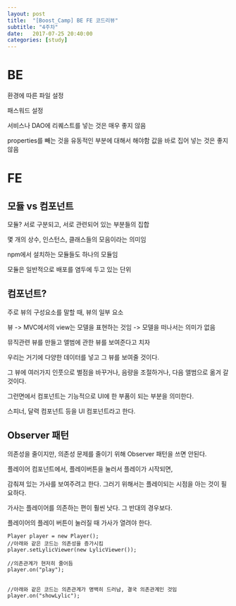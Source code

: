 ```yaml
---
layout: post
title:  "[Boost_Camp] BE FE 코드리뷰"
subtitle: "4주차"
date:   2017-07-25 20:40:00
categories: [study]
---
```


# BE #

환경에 따른 파일 설정

패스워드 설정

서비스나 DAO에 리퀘스트를 넣는 것은 매우 좋지 않음

properties를 빼는 것을 유동적인 부분에 대해서 해야함 값을 바로 집어 넣는 것은 좋지 않음


# FE #

## 모듈 vs 컴포넌트 ##

모듈? 서로 구분되고, 서로 관련되어 있는 부분들의 집합

몇 개의 상수, 인스턴스, 클래스들의 모음이라는 의미임

npm에서 설치하는 모듈들도 하나의 모듈임

모듈은 일반적으로 배포를 염두에 두고 있는 단위


## 컴포넌트? ##

주로 뷰의 구성요소를 말할 때, 뷰의 일부 요소

뷰 -> MVC에서의 view는 모델을 표현하는 것임 -> 모델을 떠나서는 의미가 없음

뮤직관련 뷰를 만들고 앨범에 관한 뷰를 보여준다고 치자

우리는 거기에 다양한 데이터를 넣고 그 뷰를 보여줄 것이다.

그 뷰에 여러가지 인풋으로 별점을 바꾸거나, 음량을 조절하거나, 다음 앨범으로 옮겨 갈 것이다.

그런면에서 컴포넌트는 기능적으로 UI에 한 부품이 되는 부분을 의미한다.

스피너, 달력 컴포넌트 등을 UI 컴포넌트라고 한다.


## Observer 패턴 ##

의존성을 줄이지만, 의존성 문제를 줄이기 위해 Observer 패턴을 쓰면 안된다.

플레이어 컴포넌트에서, 플레이버튼을 눌러서 플레이가 시작되면,

감춰져 있는 가사를 보여주려고 한다. 그러기 위해서는 플레이되는 시점을 아는 것이 필요하다.

가사는 플레이어를 의존하는 편이 훨씬 낫다. 그 반대의 경우보다.

플레이어의 플레이 버튼이 눌러질 때 가사가 열려야 한다.

```
Player player = new Player();
//아래와 같은 코드는 의존성을 증가시킴
player.setLylicViewer(new LylicViewer());

//의존관계가 현저히 줄어듬
player.on("play");


//아래와 같은 코드는 의존관계가 명백히 드러남, 결국 의존관계인 것임
player.on("showLylic");
```


